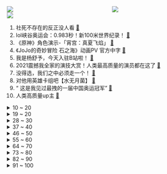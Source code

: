 <div >
	<a style="float:left;width:55%;" href = "https://github.com/anuraghazra/github-readme-stats">
	 <img src = "https://github-readme-stats.vercel.app/api?username=iuuuuuaena&theme=buefy&show_icons=true"/>
	</a>
	<a  style="float:right;width:45%" href = "https://github.com/anuraghazra/github-readme-stats">
	 <img  src="https://github-readme-stats.vercel.app/api/top-langs/?username=anuraghazra&layout=compact"/>
	</a>
	</div>

[![](https://img.shields.io/badge/jxd-@jxdgogogo.xyz-yellowgreen.svg)](https://www.jxdgogogo.xyz)<br>
1. 社死不存在的反正没人看 [:link:](//www.bilibili.com/video/BV1Kg411j72s) <br>
2. lol峡谷奥运会：0.983秒！新100米世界纪录！ [:link:](//www.bilibili.com/video/BV1fq4y1D7NK) <br>
3. 《原神》角色演示-「宵宫：真夏飞焰」 [:link:](//www.bilibili.com/video/BV1Ro4y1S7f1) <br>
4. 《JoJo的奇妙冒险 石之海》动画PV 官方中字 [:link:](//www.bilibili.com/video/BV1p64y1s71B) <br>
5. 我是杨舒予，今天入驻B站啦！ [:link:](//www.bilibili.com/video/BV1EX4y1F7FU) <br>
6. 2021震撼我全家的演技大赏！人类最高质量的演员都在这了 [:link:](//www.bilibili.com/video/BV15Q4y127GW) <br>
7. 没得选，我们之中必须走一个！ [:link:](//www.bilibili.com/video/BV1Hq4y1Q7r2) <br>
8. 对他用英雄卡组吧【水无月菌】 [:link:](//www.bilibili.com/video/BV1s3411z746) <br>
9. “ 这是我见过最拽的一届中国奥运冠军” [:link:](//www.bilibili.com/video/BV1wq4y1Q7dp) <br>
10. 人类高质量up主 [:link:](//www.bilibili.com/video/BV1y3411r7Xn) <br>
<details>
<summary>10 ~ 20</summary>

11. 《因为一个热评而我做了视频这件事》 [:link:](//www.bilibili.com/video/BV1iM4y157Uq) <br>
12. 中国人就是会功夫！ |【东京奥运会】硬核群像 [:link:](//www.bilibili.com/video/BV1Yv411K7LD) <br>
13. “死亡怒指！隔着屏幕都能感受到中国人的愤怒” [:link:](//www.bilibili.com/video/BV1sb4y1z7VA) <br>
14. 鸡 你 太 踊 [:link:](//www.bilibili.com/video/BV1pX4y1F7As) <br>
15. 请恕在下没文化，一句牛逼走天下！ [:link:](//www.bilibili.com/video/BV15Q4y127DS) <br>
16. 乒乓球·叶问 [:link:](//www.bilibili.com/video/BV1zq4y1n7Zs) <br>
17. 二次元的奥运健儿们！ [:link:](//www.bilibili.com/video/BV1hy4y1L7CS) <br>
18. 抓一个印度料理风up主给我做炸鸡，会有多离谱？？ [:link:](//www.bilibili.com/video/BV1qM4y157JU) <br>
19. 无 伤 反 杀 刘 华 强 [:link:](//www.bilibili.com/video/BV1qb4y1z7ve) <br>
</details>
<details>
<summary>19 ~ 20</summary>

20. 反垄断，砍培训，背后是影响每个人未来的大棋局！ [:link:](//www.bilibili.com/video/BV11h411q7ag) <br>
21. 【亮记生物鉴定】网络热传生物鉴定33 [:link:](//www.bilibili.com/video/BV1gM4y1K7eU) <br>
22. 【STN快报第五季49】蛊婆原来是科研工作者？ [:link:](//www.bilibili.com/video/BV15y4y1L7Lc) <br>
23. 你的转发点赞!也许能救人一命?被蛇咬了怎么判断种类?怎样选择血清?中国常见毒蛇有哪些? [:link:](//www.bilibili.com/video/BV18g411L7bG) <br>
24. 【4K60FPS】成龙、金喜善《美丽的神话》王炸神曲！真的很感人！ [:link:](//www.bilibili.com/video/BV1ty4y1L78S) <br>
25. 建议反复观看这条视频！ [:link:](//www.bilibili.com/video/BV1944y1C7ZY) <br>
26. “魔 轮 降 世” [:link:](//www.bilibili.com/video/BV1K64y1z7Mr) <br>
27. 没 经 费 了 [:link:](//www.bilibili.com/video/BV1sP4y1W7Yt) <br>
28. 八 仙 过 海 [:link:](//www.bilibili.com/video/BV12v411K7te) <br>
</details>
<details>
<summary>28 ~ 30</summary>

29. 【医学博士】睡觉戴耳机会有什么伤害？I 听力受损不可逆！如何保护听力 [:link:](//www.bilibili.com/video/BV1xL411E75c) <br>
30. 心态崩溃的瞬间 [:link:](//www.bilibili.com/video/BV1HP4y1W7SC) <br>
31. 睡眠真相：抱歉，我们无法补救熬夜【人体简史】第八集 [:link:](//www.bilibili.com/video/BV1Xq4y1n7jp) <br>
32. papi酱的周一放送——办公室奥运会2020正式开幕，请打工健儿们入场！ [:link:](//www.bilibili.com/video/BV1uX4y1F7wZ) <br>
33. 【让学】让子弹飞的最大悬疑：师爷临死前说的“两档子事儿”究竟是啥？“八岁”究竟是谁？ [:link:](//www.bilibili.com/video/BV16U4y1J7js) <br>
34. 【戴建业】纳兰性德一句“当时只道是寻常”，如何让无数人泪目？ [:link:](//www.bilibili.com/video/BV1SA411P7re) <br>
35. 【原神剧场】出击，提瓦特女仆团！ [:link:](//www.bilibili.com/video/BV1hy4y1L7pS) <br>
36. 【时代少年团】TNT“傻瓜”故事大赛 [:link:](//www.bilibili.com/video/BV1T3411z7Gq) <br>
37. 他1983年去世，他1983年出生，他跑了9.83秒 [:link:](//www.bilibili.com/video/BV1Ky4y1L7d5) <br>
</details>
<details>
<summary>37 ~ 40</summary>

38. 游戏...已经...无所谓了...《最 骚 营 销 号 18》 [:link:](//www.bilibili.com/video/BV1Eq4y1n7U1) <br>
39. UP主凌晨遭入室殴打，侵入者要承担什么法律责任 [:link:](//www.bilibili.com/video/BV1mf4y1V7gd) <br>
40. 阿里巴巴又出事！服从性测试？别！他们只想把你变成奴隶！ [:link:](//www.bilibili.com/video/BV1HM4y157iM) <br>
41. 【罗翔】如何区分淫秽作品与艺术作品？艺术自由是否应该有边界？ [:link:](//www.bilibili.com/video/BV1Mv411J7tQ) <br>
42. 央视的解说个个都是诗人，一张口就是满分作文！ [:link:](//www.bilibili.com/video/BV18P4y1x79D) <br>
43. 必胜客：我卖了三十年的秘方，居然被你给破解了？ [:link:](//www.bilibili.com/video/BV1tq4y1Q7Jk) <br>
44. 实 用 防 身 术 2.0 🔪 [:link:](//www.bilibili.com/video/BV1Mh411B7Nr) <br>
45. 您瞧这哪有瓜啊，都是瓜子 [:link:](//www.bilibili.com/video/BV1T64y1s7rx) <br>
46. 质量超高 国产悬疑游戏新作《完美的一天》 结尾很震撼。。 [:link:](//www.bilibili.com/video/BV1d44y1C7vu) <br>
</details>
<details>
<summary>46 ~ 50</summary>

47. 阿Sir：你是老师，你教我怎么诈骗！揭秘网络带货诈骗 [:link:](//www.bilibili.com/video/BV1PL411H7GJ) <br>
48. 【张杰】小伙伴们大家好，我是张杰，我来B站啦！ [:link:](//www.bilibili.com/video/BV1NU4y1n7NP) <br>
49. 南征北战NZBZ|《骄傲的少年》MV来啦，对不起我们来晚了 [:link:](//www.bilibili.com/video/BV1gb4y1671C) <br>
50. 【马又】物品栏只有一格也能通关MC！ [:link:](//www.bilibili.com/video/BV1gy4y1L7QS) <br>
51. 给服务员出题：《奥运美食战》，上菜后我泪目了。【不点单挑战5】 [:link:](//www.bilibili.com/video/BV1764y1s7BW) <br>
52. 如果用《九九八十一》高燃国风来唱百年奥运 [:link:](//www.bilibili.com/video/BV15f4y1V7HX) <br>
53. 原神花散里任务讲得迷迷糊糊，为什么依然能感动无数玩家？ [:link:](//www.bilibili.com/video/BV1Sg411L7vR) <br>
54. 说 唱 皇 帝 [:link:](//www.bilibili.com/video/BV1Vy4y1L7Jg) <br>
55. 当每隔一段时间背包就会「随机消失」一部分！！ [:link:](//www.bilibili.com/video/BV1Bf4y1V7VL) <br>
</details>
<details>
<summary>55 ~ 60</summary>

56. 如何从一只暴躁母鸡身下取出鸡蛋 [:link:](//www.bilibili.com/video/BV1U64y1W71v) <br>
57. 两项测试，让手机为我升到60℃，新评科技25款机型发热横评 [:link:](//www.bilibili.com/video/BV18P4y1x7hZ) <br>
58. 大学也就这样，那不如去做些什么。 [:link:](//www.bilibili.com/video/BV1Mf4y1V71H) <br>
59. 全球唯一米其林 -105度小龙虾卷 复刻出来是什么味道 [:link:](//www.bilibili.com/video/BV1A64y1s7zj) <br>
60. 我的世界 泰拉瑞亚 生存 [:link:](//www.bilibili.com/video/BV1Qb4y1z7aX) <br>
61. 《原神》神里手书「若知是梦何须醒，不比真如一相会」 [:link:](//www.bilibili.com/video/BV1C3411r7Kb) <br>
62. 我的世界，但每次死亡都会让你「变得更强」！！ [:link:](//www.bilibili.com/video/BV1kL411E7nU) <br>
63. 《达拉崩吧》! AKA⚡️ 人 间 变 声 机 ⚡️ [:link:](//www.bilibili.com/video/BV1Cg411L74U) <br>
64. 一颗柠檬卖100块？？美食up主：那是成本！ [:link:](//www.bilibili.com/video/BV1vq4y1Q7TC) <br>
</details>
<details>
<summary>64 ~ 70</summary>

65. 9年bug经验还原超级玛丽第二关。完美运行，笑死 [:link:](//www.bilibili.com/video/BV1ub4y1671n) <br>
66. 如果真的要死一个，让我先吧-2021-8-7 20:05:16 [:link:](//www.bilibili.com/video/BV19q4y1n7P5) <br>
67. 加油小仙自学手碟，你看这才艺可以自救吗？手碟urben [:link:](//www.bilibili.com/video/BV1TU4y1n7KQ) <br>
68. 广东人眼里的广西人是不是都这样？ [:link:](//www.bilibili.com/video/BV1ug411j7VQ) <br>
69. 【伏地魔x小青】霸道黑魔王与他的叛逆小妖精…… [:link:](//www.bilibili.com/video/BV1Ny4y1L7y3) <br>
70. 盘点一下那些农科院研发的神仙美食 [:link:](//www.bilibili.com/video/BV18M4y157mZ) <br>
71. 乒乒乓乓 英语版 [:link:](//www.bilibili.com/video/BV1fb4y1z7tg) <br>
72. 当你能把其他玩家变成气球牵着走！ [:link:](//www.bilibili.com/video/BV1zq4y1n7Rm) <br>
73. 【凌晨醉酒实录】我 想 要 女 朋 友 [:link:](//www.bilibili.com/video/BV1Sh411z7rC) <br>
</details>
<details>
<summary>73 ~ 80</summary>

74. 被刷屏骂了半个月，这是我的回应。 [:link:](//www.bilibili.com/video/BV1TM4y1K7GY) <br>
75. 把外卖里的华莱士店都吃一遍，真的会坏肚子么？ [:link:](//www.bilibili.com/video/BV1Lq4y1n7za) <br>
76. 糖里掺刀子，虐哭35万人！快备好纸巾TAT 现象级韩剧《孤单又灿烂的神：鬼怪 》第三期 [:link:](//www.bilibili.com/video/BV17q4y1Q7eW) <br>
77. 灵猫跳井避暑，跳的时候好好的，出不去了！ [:link:](//www.bilibili.com/video/BV1Ro4y1S7c1) <br>
78. 燃起来了！《Dance Monkey》与甜嗓的奇妙搭配 [:link:](//www.bilibili.com/video/BV1Yv411K7PY) <br>
79. 趁打折来沃尔玛干饭，烤鸡21元一大只，馋哭隔壁小孩！美食探店 [:link:](//www.bilibili.com/video/BV1fb4y1z7aw) <br>
80. 【全网最燃】东京奥运会闭幕曲《红莲华》重燃《鬼灭之刃》"吾将化身为刃,斩杀世间恶鬼！" [:link:](//www.bilibili.com/video/BV1sM4y157Wd) <br>
81. 靠谱！华语乐坛北京欢迎你！(2022冬奥版) [:link:](//www.bilibili.com/video/BV1ro4y1m7TN) <br>
82. 鱼香肉丝真的有鱼！做一坛传统泡鱼辣椒——川菜鱼香味的灵魂 [:link:](//www.bilibili.com/video/BV1Wv411K7Wv) <br>
</details>
<details>
<summary>82 ~ 90</summary>

83. 小学文化毒贩自学制毒：化学书每页我都能背下来！ [:link:](//www.bilibili.com/video/BV1tv411K79D) <br>
84. 【三无 x ilem】 石头歌 【专辑先行曲】 [:link:](//www.bilibili.com/video/BV1nP4y1W7dr) <br>
85. 公关揭秘阿里“性侵”背后，公关团队有多牛！！ [:link:](//www.bilibili.com/video/BV1uo4y1D7VL) <br>
86. 【4KDisney次世代混剪】纵身跃入那片湛蓝，就像大海与风暴起舞 [:link:](//www.bilibili.com/video/BV1SP4y1x7Us) <br>
87. 服务区花55买三个鸡腿，一个汉堡一个烤肠，真香 [:link:](//www.bilibili.com/video/BV1qL411E7cL) <br>
88. 【神 里 绫 龟】请...好好地看着我 [:link:](//www.bilibili.com/video/BV1q64y1i7X9) <br>
89. 【华农兄弟】爱在西元前 [:link:](//www.bilibili.com/video/BV1Jq4y1Q7RV) <br>
90. 《仅 粉 丝 可 见 的 国 际 男 团》：这是什么玩意？？ [:link:](//www.bilibili.com/video/BV1rU4y1J7uT) <br>
91. 小潮院长真辣鸡 [:link:](//www.bilibili.com/video/BV1L54y1E7fU) <br>
</details>
<details>
<summary>91 ~ 100</summary>

92. 七夕晚会大揭秘！冰冰威亚初体验 [:link:](//www.bilibili.com/video/BV1k44y1C7ea) <br>
93. 全镇子的男孩被抓去当孵化机器！最猎奇的黑暗童话！ [:link:](//www.bilibili.com/video/BV1aA411P7An) <br>
94. 陌生男子凌晨全裸闯进房门，“我”真的崩溃了...... [:link:](//www.bilibili.com/video/BV1uq4y1Q7oF) <br>
95. 【宝藏同事】那一天，宝藏大爷终于拿出了他的宝藏 [:link:](//www.bilibili.com/video/BV1qv411K7HS) <br>
96. 【特效乒乓球】马龙吊打水谷隼，你太慢了我自己来 [:link:](//www.bilibili.com/video/BV1P44y127tS) <br>
97. 掏耳朵的时候为什么会喉咙痒咳嗽？ [:link:](//www.bilibili.com/video/BV1g54y1E78o) <br>
98. 用绿茶的语气和爸妈说一天的话，结果竟然… [:link:](//www.bilibili.com/video/BV1K64y1s7VT) <br>
99. 用上万颗钢钉，硬刚出了一幅画 [:link:](//www.bilibili.com/video/BV1Lf4y1V7Vp) <br>
100. 爸！你怎么帮我把活动打了？！ [:link:](//www.bilibili.com/video/BV1U64y1W7MZ) <br>
</details>
